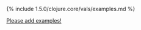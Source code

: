 {% include 1.5.0/clojure.core/vals/examples.md %}

[Please add examples!](https://github.com/arrdem/grimoire/edit/master/_includes/1.6.0/clojure.core/vals/examples.md)
